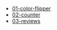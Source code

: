 - [01-color-flipper](https://salah91271997.github.io/vanilla-javascript-projects/small%20projects/01-color-flipper/index.html)
- [02-counter](https://salah91271997.github.io/vanilla-javascript-projects/small%20projects/02-counter/index.html)
- [03-reviews](https://salah91271997.github.io/vanilla-javascript-projects/small%20projects/03-reviews/index.html)
